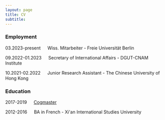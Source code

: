 ```yaml
---
layout: page
title: CV
subtitle: 
---
```


### Employment

03.2023-present &emsp; Wiss. Mitarbeiter - Freie Universität Berlin

09.2022-01.2023 &emsp; Secretary of International Affairs - DGUT-CNAM Institute

10.2021-02.2022 &emsp; Junior Research Assistant - The Chinese University of Hong Kong

### Education

2017-2019 &emsp; [Cogmaster](https://cogmaster.ens.psl.eu/fr)

2012-2016 &emsp; BA in French - Xi'an International Studies University
